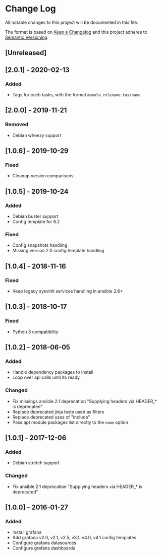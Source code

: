# Change Log
All notable changes to this project will be documented in this file.

The format is based on [Keep a Changelog](http://keepachangelog.com/)
and this project adheres to [Semantic Versioning](http://semver.org/).

## [Unreleased]

## [2.0.1] - 2020-02-13
### Added
- Tags for each tasks, with the format `manala_rolename.taskname`

## [2.0.0] - 2019-11-21
### Removed
- Debian wheezy support

## [1.0.6] - 2019-10-29
### Fixed
- Cleanup version comparisons

## [1.0.5] - 2019-10-24
### Added
- Debian buster support
- Config template for 6.2

### Fixed
- Config snapshots handling
- Missing version 2.0 config template handling

## [1.0.4] - 2018-11-16
### Fixed
- Keep legacy sysvinit services handling in ansible 2.6+

## [1.0.3] - 2018-10-17
### Fixed
- Python 3 compatibility

## [1.0.2] - 2018-06-05
### Added
- Handle dependency packages to install
- Loop over api calls until its ready

### Changed
- Fix missings ansible 2.1 deprecation "Supplying headers via HEADER_* is deprecated"
- Replace deprecated jinja tests used as filters
- Replace deprecated uses of "include"
- Pass apt module packages list directly to the `name` option

## [1.0.1] - 2017-12-06
### Added
- Debian stretch support

### Changed
- Fix ansible 2.1 deprecation "Supplying headers via HEADER_* is deprecated"

## [1.0.0] - 2016-01-27
### Added
- Install grafana
- Add grafana v2.0, v2.1, v2.5, v3.1, v4.0, v4.1 config templates
- Configure grafana datasources
- Configure grafana dashboards
